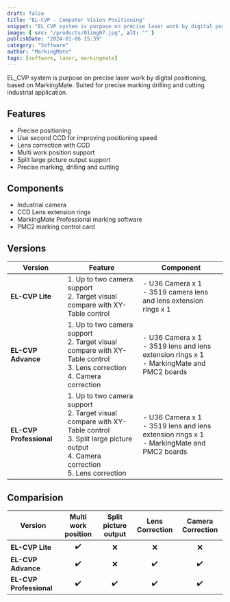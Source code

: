 ```yaml
---
draft: false
title: "EL-CVP - Computer Vision Positioning"
snippet: "EL_CVP system is purpose on precise laser work by digital positioning, based on MarkingMate. Suited for precise marking drilling and cutting industrial application."
image: { src: "/products/01img07.jpg", alt: "" }
publishDate: "2024-01-06 15:39"
category: "Software"
author: "MarkingMate"
tags: [software, laser, markingmate]
---
```


EL_CVP system is purpose on precise laser work by digital positioning, based on MarkingMate.
Suited for precise marking drilling and cutting industrial application.

## Features

- Precise positioning
- Use second CCD for improving positioning speed
- Lens correction with CCD
- Multi work position support
- Split large picture output support
- Precise marking, drilling and cutting

## Components

- Industrial camera
- CCD Lens extension rings
- MarkingMate Professional marking software
- PMC2 marking control card

## Versions

<small>

| Version                 | Feature                                                                                                                                                              | Component                                                                                         |
| ----------------------- | -------------------------------------------------------------------------------------------------------------------------------------------------------------------- | ------------------------------------------------------------------------------------------------- |
| **EL-CVP Lite**         | 1. Up to two camera support <br> 2. Target visual compare with XY-Table control                                                                                      | - U36 Camera x 1 <br> - 3519 camera lens and lens extension rings x 1                             |
| **EL-CVP Advance**      | 1. Up to two camera support <br> 2. Target visual compare with XY-Table control <br> 3. Lens correction <br> 4. Camera correction                                    | - U36 Camera x 1 <br> - 3519 lens and lens extension rings x 1 <br> - MarkingMate and PMC2 boards |
| **EL-CVP Professional** | 1. Up to two camera support <br> 2. Target visual compare with XY-Table control <br> 3. Split large picture output <br> 4. Camera correction <br> 5. Lens correction | - U36 Camera x 1 <br> - 3519 lens and lens extension rings x 1 <br> - MarkingMate and PMC2 boards |

</small>

## Comparision

<small>

| Version                 | Multi work position | Split picture output | Lens Correction | Camera Correction |
| ----------------------- | :-----------------: | :------------------: | :-------------: | :---------------: |
| **EL-CVP Lite**         |         ✔️          |          ❌          |       ❌        |        ❌         |
| **EL-CVP Advance**      |         ✔️          |          ❌          |       ✔️        |        ✔️         |
| **EL-CVP Professional** |         ✔️          |          ✔️          |       ✔️        |        ✔️         |

</small>

